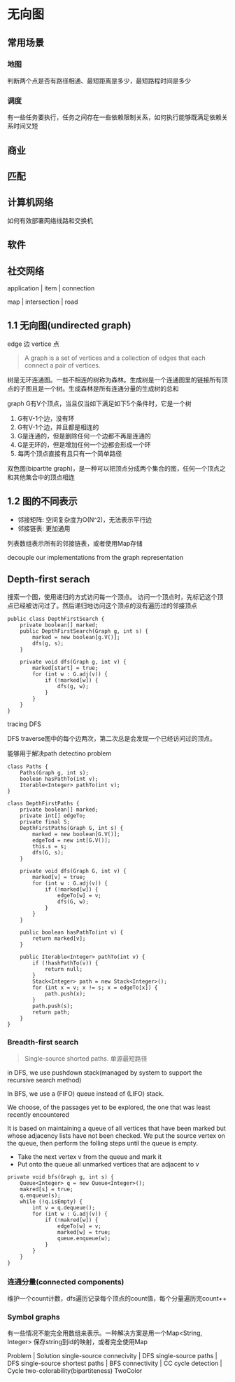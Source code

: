 # 无向图

## 常用场景

### 地图

判断两个点是否有路径相通、最短距离是多少，最短路程时间是多少

### 调度

有一些任务要执行，任务之间存在一些依赖限制关系，如何执行能够既满足依赖关系时间又短

## 商业

## 匹配

## 计算机网络

如何有效部署网络线路和交换机

## 软件


## 社交网络

application | item | connection

map | intersection | road

## 1.1 无向图(undirected graph)

edge 边
vertice 点

> A graph is a set of vertices and a collection of edges that each connect a pair of vertices.

树是无环连通图。一些不相连的树称为森林。生成树是一个连通图里的链接所有顶点的子图且是一个树。生成森林是所有连通分量的生成树的总和

graph G有V个顶点，当且仅当如下满足如下5个条件时，它是一个树
1. G有V-1个边，没有环
2. G有V-1个边，并且都是相连的
3. G是连通的，但是删除任何一个边都不再是连通的
4. G是无环的，但是增加任何一个边都会形成一个环
5. 每两个顶点直接有且只有一个简单路径

双色图(bipartite graph)，是一种可以把顶点分成两个集合的图，任何一个顶点之和其他集合中的顶点相连

## 1.2 图的不同表示

* 邻接矩阵: 空间复杂度为O(N^2)，无法表示平行边
* 邻接链表: 更加通用

列表数组表示所有的邻接链表，或者使用Map存储

decouple our implementations from the graph representation

## Depth-first serach

搜索一个图，使用递归的方式访问每一个顶点。
访问一个顶点时，先标记这个顶点已经被访问过了。然后递归地访问这个顶点的没有遍历过的邻接顶点

```
public class DepthFirstSearch {
    private boolean[] marked;
    public DepthFirstSearch(Graph g, int s) {
        marked = new boolean[g.V()];
        dfs(g, s);
    }

    private void dfs(Graph g, int v) {
        marked[start] = true;
        for (int w : G.adj(v)) {
            if (!marked[w]) {
                dfs(g, w);
            }
        }
    }
}
```

tracing DFS

DFS traverse图中的每个边两次，第二次总是会发现一个已经访问过的顶点。

能够用于解决path detectino problem

```
class Paths {
    Paths(Graph g, int s);
    boolean hasPathTo(int v);
    Iterable<Integer> pathTo(int v);
}
```

```
class DepthFirstPaths {
    private boolean[] marked;
    private int[] edgeTo;
    private final S;
    DepthFirstPaths(Graph G, int s) {
        marked = new boolean[G.V()];
        edgeTod = new int[G.V()];
        this.s = s;
        dfs(G, s);
    }

    private void dfs(Graph G, int v) {
        marked[v] = true;
        for (int w : G.adj(v)) {
            if (!marked[w]) {
                edgeTo[w] = v;
                dfs(G, w);
            }
        }
    }

    public boolean hasPathTo(int v) {
        return marked[v];
    }

    public Iterable<Integer> pathTo(int v) {
        if (!hashPathTo(v)) {
            return null;
        }
        Stack<Integer> path = new Stack<Integer>();
        for (int x = v; x != s; x = edgeTo[x]) {
            path.push(x);
        }
        path.push(s);
        return path;
    }
}
```

### Breadth-first search

> Single-source shorted paths. 单源最短路径

in DFS, we use pushdown stack(managed by system to support the recursive search method)

In BFS, we use a (FIFO) queue instead of (LIFO) stack.

We choose, of the passages yet to be explored, the one 
that was least recently encountered

It is based on maintaining a queue of all vertices that have
been marked but whose adjacency lists have not been checked.
We put the source vertex on the queue, then perform the 
folling steps until the queue is empty.
- Take the next vertex v from the queue and mark it
- Put onto the queue all unmarked vertices that are adjacent to v

```
private void bfs(Graph g, int s) {
    Queue<Integer> q = new Queue<Integer>();
    makred[s] = true;
    q.enqueue(s);
    while (!q.isEmpty) {
        int v = q.dequeue();
        for (int w : G.adj(v)) {
            if (!makred[w]) {
                edgeTo[w] = v;
                marked[w] = true;
                queue.enqueue(w);
            }
        }
    }
}
```

### 连通分量(connected components)

维护一个count计数，dfs遍历记录每个顶点的count值，每个分量遍历完count++

### Symbol graphs

有一些情况不能完全用数组来表示。一种解决方案是用一个Map<String, Integer>
保存string到id的映射，或者完全使用Map

Problem | Solution 
single-source connecivity | DFS
single-source paths | DFS
single-source shortest paths | BFS
connectivity | CC
cycle detection | Cycle
two-colorability(bipartiteness) TwoColor